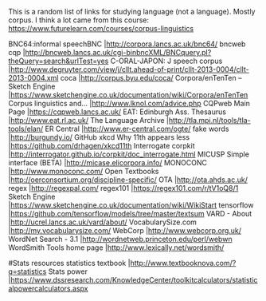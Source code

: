 This is a random list of links for studying language (not a language).
Mostly corpus.
I think a lot came from this course: https://www.futurelearn.com/courses/corpus-linguistics

BNC64:informal speechBNC                           |http://corpora.lancs.ac.uk/bnc64/
bncweb cqp                                         |http://bncweb.lancs.ac.uk/cgi-binbncXML/BNCquery.pl?theQuery=search&urlTest=yes
C-ORAL-JAPON: J speech corpus                      |http://www.degruyter.com/view/j/cllt.ahead-of-print/cllt-2013-0004/cllt-2013-0004.xml
coca                                               |http://corpus.byu.edu/coca/
Corpora/enTenTen – Sketch Engine                   |https://www.sketchengine.co.uk/documentation/wiki/Corpora/enTenTen
Corpus linguistics and...                          |http://www.lknol.com/advice.php
CQPweb Main Page                                   |https://cqpweb.lancs.ac.uk/
EAT: Edinburgh Ass. Thesaurus                      |http://www.eat.rl.ac.uk/
The Language Archive                               |http://tla.mpi.nl/tools/tla-tools/elan/
ER Central                                         |http://www.er-central.com/ogte/
fake words                                         |http://burgundy.io/
GitHub xkcd Why 11th appears less                  |https://github.com/drhagen/xkcd11th
Interrogate  corpkit                               |http://interrogator.github.io/corpkit/doc_interrogate.html
MICUSP Simple interface (BETA)                     |http://micase.elicorpora.info/
MONOCONC                                           |http://www.monoconc.com/
Open Textbooks                                     |http://oerconsortium.org/discipline-specific/
OTA                                                |http://ota.ahds.ac.uk/
regex                                              |http://regexpal.com/
regex101                                              |https://regex101.com/r/tV1oQ8/1
Sketch Engine                                      |https://www.sketchengine.co.uk/documentation/wiki/WikiStart
tensorflow                                         |https://github.com/tensorflow/models/tree/master/textsum
VARD - About                                       |http://ucrel.lancs.ac.uk/vard/about/
VocabularySize.com                                 |http://my.vocabularysize.com/
WebCorp                                            |http://www.webcorp.org.uk/
WordNet Search - 3.1                               |http://wordnetweb.princeton.edu/perl/webwn
WordSmith Tools home page                          |http://www.lexically.net/wordsmith/

#Stats resources
statistics textbook                                |http://www.textbooknova.com/?q=statistics
Stats power                                        |https://www.dssresearch.com/KnowledgeCenter/toolkitcalculators/statisticalpowercalculators.aspx
